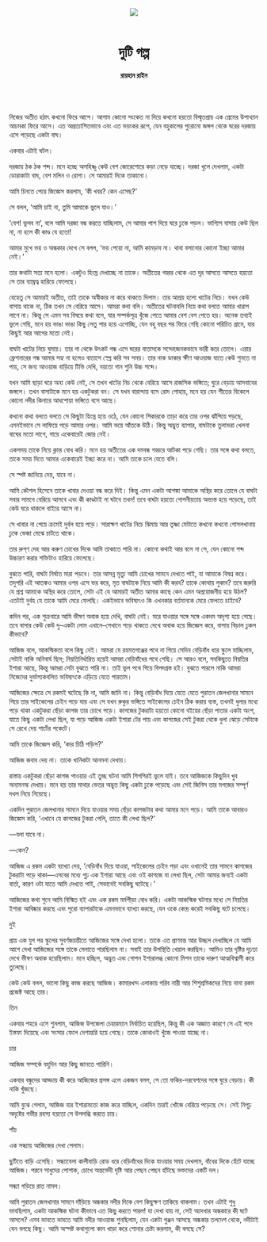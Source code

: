 <div align=center>
<img src=https://images.prothomalo.com/prothomalo-bangla%2F2021-10%2F22161f33-978a-4180-9f2c-2f4773afa785%2FUntitled_16.jpg?rect=0%2C79%2C1600%2C840&w=1200&ar=40%3A21&auto=format%2Ccompress&ogImage=true&mode=crop&overlay=&overlay_position=bottom&overlay_width_pct=1 />
<br><br>
<h1>দুটি গল্প</h1> 
<h4>রায়হান রাইন</h4>
<br><br>
</div>

নিজের অতীত হঠাৎ কখনো ফিরে আসে। আগাম কোনো সংকেত না দিয়ে কখনো হয়তো বিস্মৃতপ্রায় এক প্রেমের উপাখ্যান আচমকা ফিরে আসে। এত অপ্রত্যাশিতভাবে এবং এত ভয়ংকর রূপে, যেন বহুকালের পুরোনো জঙ্গল থেকে ঘরের দরজায় এসে পড়েছে একটা বাঘ।

একবার এটাই ঘটল।

দরজায় ঠক ঠক শব্দ। মনে হচ্ছে অসহিষ্ণু কেউ বেশ জোরেশোরে কড়া নেড়ে যাচ্ছে। দরজা খুলে দেখলাম, একটা ডোরাকাটা বাঘ, বেশ মলিন ও রোগা। সে আমারই দিকে তাকানো।

আমি চিনতে পেরে জিজ্ঞেস করলাম, ‘কী খবর? কেন এসেছ?’

সে বলল, ‘আমি চাই না, তুমি আমাকে ভুলে যাও।’

‘বেশ! ভুলব না’, বলে আমি দরজা বন্ধ করতে যাচ্ছিলাম, সে আমার পাশ দিয়ে ঘরে ঢুকে পড়ল। ভাগ্যিস বাসায় কেউ ছিল না, না হলে কী কাণ্ড যে হতো!

আমার মুখে ভয় ও অন্ধকার দেখে সে বলল, ‘ভয় পেয়ো না, আমি কামড়াব না। থাবা বসানোর কোনো ইচ্ছা আমার নেই।’

তার কথাটা সত্য মনে হলো। একটুও হিংস্র দেখাচ্ছে না তাকে। অতীতের গহ্বর থেকে এত দূর আসতে আসতে হয়তো সে তার ব্যাঘ্রত্ব হারিয়ে ফেলেছে।

যেহেতু সে আমারই অতীত, তাই তাকে অস্বীকার না করে থাকতে দিলাম। তার আশ্রয় হলো খাটের নিচে। যখন কেউ বাসায় থাকে না, ঠিক তখন সে বেরিয়ে আসে। আমরা কথা বলি। অতীতের ঘটনাবলি নিয়ে কথা বলতে আমার খারাপ লাগে না। কিন্তু সে এমন সব বিষয়ে কথা বলে, যার সম্পর্কসূত্র খুঁজে পেতে আমার বেশ বেগ পেতে হয়। অনেক তথ্যই ভুলে গেছি, মনে হয় ভাঙা ভাঙা কিছু সেতু পার হয়ে এগোচ্ছি, যেন বহু বছর পর ফিরে গেছি কোনো পরিচিত গ্রামে, যার কিছুই আর আগের মতো নেই।

বাঘটা খাটের নিচে ঘুমায়। তার গা থেকে উৎকট গন্ধ এসে ঘরের বাতাসকে সন্দেহজনকভাবে ভারী করে তোলে। এয়ার ফ্রেশনারের গন্ধ আমার সহ্য না হলেও বাতাসে স্প্রে করি সব সময়। তার নাক ডাকার ক্ষীণ আওয়াজ যাতে কেউ শুনতে না পায়, সে জন্য আওয়াজ বাড়িয়ে টিভি দেখি, নয়তো গান শুনি উচ্চ শব্দে।

যখন আমি ছাড়া ঘরে অন্য কেউ নেই, সে তখন খাটের নিচ থেকে বেরিয়ে আসে রাজসিক ভঙ্গিতে; ঘুরে বেড়ায় আসবাবের জঙ্গলে। তখন বাসাটাকে মনে হয় একটুকরা বন। সে যখন বারান্দায় বসে রোদ পোহায়, মনে হয় যেন শীতের বিকেলে কোনো নদীর কিনারে আধশোয়া ভঙ্গিতে বসে আছে।

কখনো কথা বলতে বলতে সে কিছুটা হিংস্র হয়ে ওঠে, যেন কোনো শিকারকে তাড়া করে তার ওপর ঝাঁপিয়ে পড়ছে, এমনইভাবে সে লাফিয়ে পড়ে আমার ওপর। আমি ভয়ে আঁতকে উঠি। কিন্তু অদ্ভুত ব্যাপার, বাঘটাকে তুলাভরা খেলনা বাঘের মতো লাগে, গায়ে একেবারেই জোর নেই।

একসময় তাকে নিয়ে ক্লান্ত বোধ করি। মনে হয় অতীতের এক দমবন্ধ গহ্বরে আটকা পড়ে গেছি। তার সঙ্গে কথা বলতে, তাকে সময় দিতে আমার একেবারেই ইচ্ছা করে না। আমি তাকে চলে যেতে বলি।

সে স্পষ্ট জানিয়ে দেয়, যাবে না।

আমি কৌশল হিসেবে তাকে খাবার দেওয়া বন্ধ করে দিই। কিন্তু এমন একটা আশঙ্কা আমাকে অস্থির করে তোলে যে বাঘটা সবার সামনে বেরিয়ে আসবে এবং কী কাণ্ডটাই না ঘটবে তখন! তবে বাঘটা হয়তো গোপনীয়তায় অভ্যস্ত হয়ে পড়েছে, তাই কেউ ঘরে থাকলে বাইরে আসে না।

সে খাবার না পেয়ে ক্রমেই দুর্বল হয়ে পড়ে। সারাক্ষণ খাটের নিচে ঝিমায় আর তৃষ্ণা মেটাতে কখনো কখনো গোসলখানায় ঢুকে ভেজা মেঝে চাটতে থাকে।

তার রুগ্​ণ দেহ আর করুণ চোখের দিকে আমি তাকাতে পারি না। কোনো কথাই আর বলে না সে, যেন কোনো শব্দ উচ্চারণ করার শক্তিটাও হারিয়ে ফেলেছে।

বুঝতে পারি, বাঘটা নির্ঘাত মারা পড়বে। তার আসন্ন মৃত্যু আমি চোখের সামনে দেখতে পাই, যা আমাকে বিষণ্ন করে। তদুপরি এই আতঙ্কও আমার ওপর এসে ভর করে, মৃত বাঘটাকে নিয়ে আমি কী করব? তাকে কোথায় লুকাব? তবে জরুরি যে প্রশ্ন আমাকে অস্থির করে তোলে, সেটা এই যে আমারই অতীত আমার কাছে কেন এমন অপ্রয়োজনীয় হয়ে উঠল? এতটাই দুর্বহ যে তাকে আমি মেরে ফেলছি। একইভাবে ভবিষ্যৎও কি এখনকার বর্তমানকে মেরে ফেলতে চাইবে?

কদিন পর, এক শুক্রবারে আমি ভীষণ অবাক হয়ে দেখি, বাঘটা নেই। মরে যাওয়ার সঙ্গে সঙ্গে একদম অদৃশ্য হয়ে গেছে। তবে বাসার কেউ কেউ দু–একটা লোম এখানে–সেখানে পড়ে থাকতে দেখে অবাক হয়ে জিজ্ঞেস করে, বাসায় বিড়াল ঢুকল কীভাবে?

আজিজ বলে, আকস্মিকতা বলে কিছু নেই। আমরা যে রহমতগঞ্জের পথে না গিয়ে সেদিন বেড়িবাঁধ ধরে স্কুলে যাচ্ছিলাম, সেটাই নাকি অনিবার্য ছিল; নিয়তিনির্ধারিত হয়েই আমরা বেড়িবাঁধের পথে গেছি। সে আরও বলে, সবকিছুতে নিয়তির ইশারা আছে, কিন্তু আমরা সেটা বুঝতে পারি না। তাই ভুল পথে গিয়ে বিপদগ্রস্ত হই। বুঝতে পারলে নাকি আমরা নিজেদের দুর্ভাগ্যকবলিত ভবিষ্যৎকে এড়িয়ে যেতে পারতাম।

আজিজের ক্ষেত্রে সে রকমই ঘটেছে কি না, আমি জানি না। কিন্তু বেড়িবাঁধ দিয়ে যেতে যেতে পুরাতন জেলখানার সামনে গিয়ে তার সাইকেলের চেইন পড়ে যায় এবং সে যখন রুকুর ভঙ্গিতে সাইকেলের চেইন ঠিক করায় ব্যস্ত, তখনই ধুলার মধ্যে পড়ে থাকা একটুকরা ছেঁড়া কাগজ তার চোখে পড়ে। কাগজের টুকরাটা হয়তো কোনো বইয়ের ছেঁড়া পাতার একটা অংশ, যাতে কিছু একটা লেখা ছিল, যা পড়ে আজিজ একটা ইশারা টের পায় এবং কাগজের সেই টুকরা থেকে ধুলা ঝেড়ে সেটাকে সে রেখে দেয় শার্টের পকেটে।

আমি তাকে জিজ্ঞেস করি, ‘কার চিঠি পড়িস?’

আজিজ জবাব দেয় না। তাকে খানিকটা আনমনা দেখায়।

রাস্তায় একটুকরা ছেঁড়া কাগজ পাওয়ার এই তুচ্ছ ঘটনা আমি শিগগিরই ভুলে যাই। তবে আজিজকে কিছুদিন খুব অন্যমনস্ক দেখায়। মনে হয় তার মাথার ভেতর অদ্ভুত কিছু একটা ঢুকে পড়েছে এবং সেই জিনিস তার মগজের সম্পূর্ণ দখল নিয়ে নিয়েছে।

একদিন পুরাতন জেলখানার সামনে দিয়ে যাওয়ার সময় ছেঁড়া কাগজটার কথা আমার মনে পড়ে। আমি তাকে আবারও জিজ্ঞেস করি, ‘এখানে যে কাগজের টুকরা পেলি, তাতে কী লেখা ছিল?’

—বলা যাবে না।

—কেন?

আজিজ এ রকম একটা ব্যাখ্যা দেয়, ‘বেড়িবাঁধ দিয়ে যাওয়া, সাইকেলের চেইন পড়া এবং ওখানেই তার সামনে কাগজের টুকরাটা পড়ে থাকা—এসবের মধ্যে গূঢ় এক ইশারা আছে এবং ওই কাগজে যা লেখা ছিল, সেটা আমার জন্যই একটা বার্তা, কারণ ওটা যাতে আমি দেখতে পাই, সেভাবেই সবকিছু ঘটেছে।’

আজিজের কথা শুনে আমি বিস্মিত হই এবং এক রকম মর্মপীড়া বোধ করি। একটা আকস্মিক ঘটনার মধ্যে সে নিয়তির ইশারা আবিষ্কার করছে এবং পুরো ব্যাপারটাকে এমনভাবে ব্যাখ্যা করছে, যেন ওকে কেন্দ্র করেই সবকিছু ঘটে চলেছে।

দুই

প্রায় এক যুগ পর স্কুলের সুবর্ণজয়ন্তীতে আজিজের সঙ্গে দেখা হলো। তাকে এত প্রাণবন্ত আর উচ্ছল দেখাচ্ছিল যে আমি আগে দেখা আজিজের সঙ্গে তাকে মেলাতে পারছিলাম না। সবাই তার উপস্থিতি খেয়াল করছিল। আমিও তার দৃষ্টির দৃঢ়তা দেখে ভীষণ অবাক হয়েছিলাম। মনে হচ্ছিল, অদ্ভুত এবং গোপন ইশারালব্ধ কোনো মিশন তাকে দারুণ আত্মবিশ্বাসী করে তুলেছে।

কেউ কেউ বলল, ভালো কিছু কাজ করছে আজিজ। কামারখন্দ এলাকায় গরিব নারী আর শিশুশ্রমিকদের নিয়ে নানা রকম প্রজেক্ট আছে তার।

তিন

একবার শহরে এসে শুনলাম, আজিজ উপজেলা চেয়ারম্যান নির্বাচিত হয়েছিল, কিন্তু কী এক অজ্ঞাত কারণে সে এই পদে ইস্তফা দিয়েছে এবং সংসার ফেলে দেশান্তরি হয়ে গেছে। তাকে কোথাওই খুঁজে পাওয়া যাচ্ছে না।

চার

আজিজ সম্পর্কে বহুদিন আর কিছু জানতে পারিনি।

একবার বন্ধুদের আড্ডায় কী করে আজিজের প্রসঙ্গ এলে একজন বলল, সে তো ফকির-দরবেশদের সঙ্গে ঘুরে বেড়ায়। কী নাকি খুঁজছে।

আমি বুঝে গেলাম, আজিজ যার ইশারামতো কাজ করে যাচ্ছিল, একদিন তারই খোঁজে বেরিয়ে পড়েছে সে। সেই নিগূঢ় অদৃষ্টের গভীর রহস্য হয়তো সে উপলব্ধি করতে চায়।

পাঁচ

এক সন্ধ্যায় আজিজের দেখা পেলাম।

ছুটিতে বাড়ি এসেছি। সন্ধ্যাবেলা কালীবাড়ি রোড ধরে বেড়িবাঁধের দিকে যাওয়ার সময় দেখলাম, বাঁধের দিকে হেঁটে যাচ্ছে আজিজ। পরনে সাধুদের পোশাক, চোখে অন্তর্ভেদী দৃষ্টি আর পেছন পেছন হাঁটছে ভক্তদের একটি দল।

সন্ধ্যা গড়িয়ে রাত নামল।

আমি পুরাতন জেলখানার সামনে দাঁড়িয়ে অন্ধকার নদীর দিকে বেশ কিছুক্ষণ তাকিয়ে থাকলাম। তখন এটাই শুধু ভাবছিলাম, একটা আকস্মিক ঘটনা কীভাবে এত কিছু করতে পারল! যা দেখা যায় না, সেই অদেখার অন্ধকারে কী ঘটে আসলে? এসব ভাবতে ভাবতে আমি নদীর আওয়াজ শুনছিলাম, যেন একটা গুঞ্জন আসছে অন্ধকার তলদেশ থেকে, নদীটাই যেন বলছে কিছু। আমি অস্পষ্ট কথাগুলো কান খাড়া করে শোনার চেষ্টা করলাম, কী বলছে সে?
